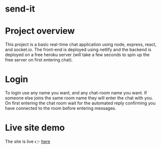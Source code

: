 # send-it

# Project overview
This project is a basic real-time chat application using node, express, react, and socket.io. The front-end is deployed using 
netlify and the backend is deployed on a free heroku server (will take a few seconds to spin up the free server on first entering chat). 

# Login
To login use any name you want, and any chat-room name you want. If someone else joins the same room name they will enter the chat with you.
On first entering the chat room wait for the automated reply confirming you have connected to the room before entering messages.

# Live site demo
The site is live 👉 [here](https://gregarious-phoenix-9b68a5.netlify.app)
